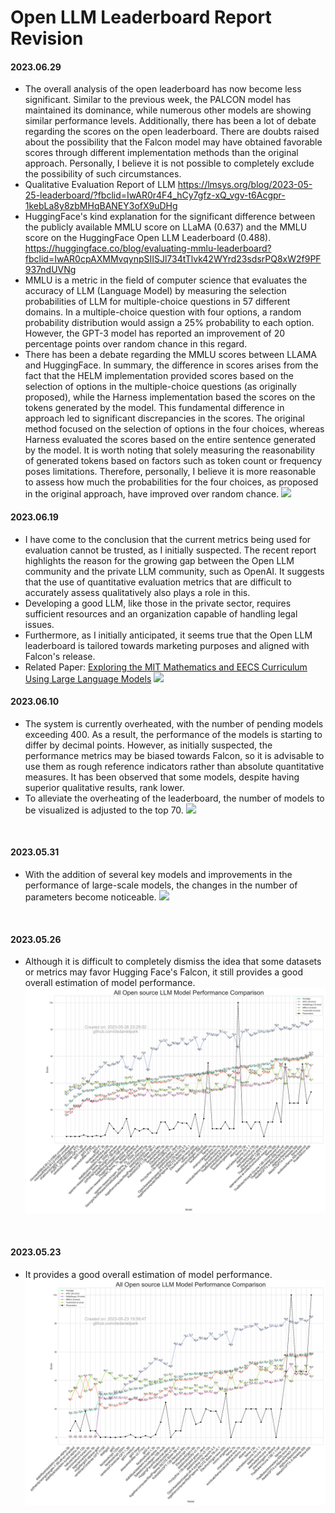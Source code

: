 # Open LLM Leaderboard Report Revision


#### 2023.06.29
- The overall analysis of the open leaderboard has now become less significant. Similar to the previous week, the PALCON model has maintained its dominance, while numerous other models are showing similar performance levels. Additionally, there has been a lot of debate regarding the scores on the open leaderboard. There are doubts raised about the possibility that the Falcon model may have obtained favorable scores through different implementation methods than the original approach. Personally, I believe it is not possible to completely exclude the possibility of such circumstances.
- Qualitative Evaluation Report of LLM https://lmsys.org/blog/2023-05-25-leaderboard/?fbclid=IwAR0r4F4_hCy7gfz-xQ_vgv-t6Acgpr-1kebLa8y8zbMHqBANEY3ofX9uDHg
- HuggingFace's kind explanation for the significant difference between the publicly available MMLU score on LLaMA (0.637) and the MMLU score on the HuggingFace Open LLM Leaderboard (0.488). https://huggingface.co/blog/evaluating-mmlu-leaderboard?fbclid=IwAR0cpAXMMvqynpSIISJl734tTlvk42WYrd23sdsrPQ8xW2f9PF937ndUVNg
- MMLU is a metric in the field of computer science that evaluates the accuracy of LLM (Language Model) by measuring the selection probabilities of LLM for multiple-choice questions in 57 different domains. In a multiple-choice question with four options, a random probability distribution would assign a 25% probability to each option. However, the GPT-3 model has reported an improvement of 20 percentage points over random chance in this regard.
- There has been a debate regarding the MMLU scores between LLAMA and HuggingFace. In summary, the difference in scores arises from the fact that the HELM implementation provided scores based on the selection of options in the multiple-choice questions (as originally proposed), while the Harness implementation based the scores on the tokens generated by the model. This fundamental difference in approach led to significant discrepancies in the scores. The original method focused on the selection of options in the four choices, whereas Harness evaluated the scores based on the entire sentence generated by the model. It is worth noting that solely measuring the reasonability of generated tokens based on factors such as token count or frequency poses limitations. Therefore, personally, I believe it is more reasonable to assess how much the probabilities for the four choices, as proposed in the original approach, have improved over random chance.
![](assets/20230629/totalplot.png)

#### 2023.06.19

- I have come to the conclusion that the current metrics being used for evaluation cannot be trusted, as I initially suspected. The recent report highlights the reason for the growing gap between the Open LLM community and the private LLM community, such as OpenAI. It suggests that the use of quantitative evaluation metrics that are difficult to accurately assess qualitatively also plays a role in this.
- Developing a good LLM, like those in the private sector, requires sufficient resources and an organization capable of handling legal issues.
- Furthermore, as I initially anticipated, it seems true that the Open LLM leaderboard is tailored towards marketing purposes and aligned with Falcon's release.
- Related Paper: [Exploring the MIT Mathematics and EECS Curriculum Using Large Language Models](https://arxiv.org/abs/2306.08997)
![](assets/20230619/totalplot.png)


#### 2023.06.10
- The system is currently overheated, with the number of pending models exceeding 400. As a result, the performance of the models is starting to differ by decimal points. However, as initially suspected, the performance metrics may be biased towards Falcon, so it is advisable to use them as rough reference indicators rather than absolute quantitative measures. It has been observed that some models, despite having superior qualitative results, rank lower.
- To alleviate the overheating of the leaderboard, the number of models to be visualized is adjusted to the top 70.
![](assets/20230610/totalplot.png)

<br>

#### 2023.05.31
- With the addition of several key models and improvements in the performance of large-scale models, the changes in the number of parameters become noticeable.
![](assets/20230531/totalplot.png)

<br>



#### 2023.05.26
- Although it is difficult to completely dismiss the idea that some datasets or metrics may favor Hugging Face's Falcon, it still provides a good overall estimation of model performance.
![](assets/20230526/totalplot.png)
<br>



#### 2023.05.23
- It provides a good overall estimation of model performance.
![](assets/20230523/totalplot.png)
<br>
